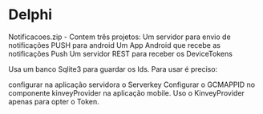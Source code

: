 # Delphi

Notificacoes.zip - Contem três projetos:
Um servidor para envio de notificações PUSH para android
Um App Android que recebe as notificações Push
Um servidor REST para receber os DeviceTokens

Usa um banco Sqlite3 para guardar os Ids.
Para usar é preciso:

configurar na aplicação servidora o Serverkey
Configurar o GCMAPPID no componente kinveyProvider na aplicação mobile. Uso o KinveyProvider apenas para opter o Token.


